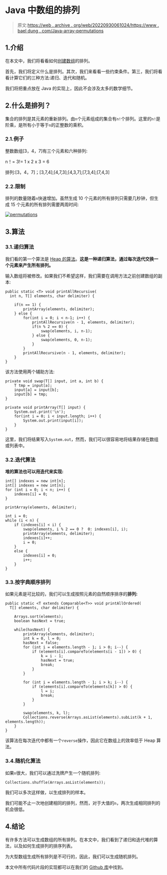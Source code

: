 # Java 中数组的排列

> 原文:[https://web . archive . org/web/20220930061024/https://www . bael dung . com/Java-array-permutations](https://web.archive.org/web/20220930061024/https://www.baeldung.com/java-array-permutations)

## 1.介绍

在本文中，我们将看看如何[创建数组](/web/20221208143956/https://www.baeldung.com/cs/array-generate-all-permutations)的排列。

首先，我们将定义什么是排列。其次，我们来看看一些约束条件。第三，我们将看看计算它们的三种方法:递归、迭代和随机。

我们将把重点放在 Java 的实现上，因此不会涉及太多的数学细节。

## 2.什么是排列？

集合的排列是其元素的重新排列。由`n`个元素组成的集合有`n!`个排列。这里的`n!`是阶乘，是所有小于等于`n`的正整数的乘积。

### 2.1.例子

整数数组[3，4，7]有三个元素和六种排列:

n！= 3!= 1 x 2 x 3 = 6

排列:[3，4，7]；[3,7,4];[4,7,3];[4,3,7];[7,3,4];[7,4,3]

### 2.2.限制

排列的数量随着`n`快速增加。虽然生成 10 个元素的所有排列只需要几秒钟，但生成 15 个元素的所有排列需要两周时间:

[![permutations](../Images/9e0cbdc4d791a8f925f27a98261b4232.png)](/web/20221208143956/https://www.baeldung.com/wp-content/uploads/2019/01/Screenshot-2018-12-30-at-09.40.23-e1546159288775.png)

## 3.算法

### 3.1.递归算法

我们看的第一个算法是 [Heap 的算法](https://web.archive.org/web/20221208143956/https://en.wikipedia.org/wiki/Heap%27s_algorithm)。**这是一种递归算法，通过每次迭代交换一个元素来产生所有排列。**

输入数组将被修改。如果我们不希望这样，我们需要在调用方法之前创建数组的副本:

```
public static <T> void printAllRecursive(
  int n, T[] elements, char delimiter) {

    if(n == 1) {
        printArray(elements, delimiter);
    } else {
        for(int i = 0; i < n-1; i++) {
            printAllRecursive(n - 1, elements, delimiter);
            if(n % 2 == 0) {
                swap(elements, i, n-1);
            } else {
                swap(elements, 0, n-1);
            }
        }
        printAllRecursive(n - 1, elements, delimiter);
    }
} 
```

该方法使用两个辅助方法:

```
private void swap(T[] input, int a, int b) {
    T tmp = input[a];
    input[a] = input[b];
    input[b] = tmp;
}
```

```
private void printArray(T[] input) {
    System.out.print('\n');
    for(int i = 0; i < input.length; i++) {
        System.out.print(input[i]);
    }
} 
```

这里，我们将结果写入`System.out`，然而，我们可以很容易地将结果存储在数组或列表中。

### 3.2.迭代算法

**堆的算法也可以用迭代来实现:**

```
int[] indexes = new int[n];
int[] indexes = new int[n];
for (int i = 0; i < n; i++) {
    indexes[i] = 0;
}

printArray(elements, delimiter);

int i = 0;
while (i < n) {
    if (indexes[i] < i) {
        swap(elements, i % 2 == 0 ?  0: indexes[i], i);
        printArray(elements, delimiter);
        indexes[i]++;
        i = 0;
    }
    else {
        indexes[i] = 0;
        i++;
    }
} 
```

### 3.3.按字典顺序排列

如果元素是可比较的，我们可以生成按照元素的自然顺序排序的**排列:**

```
public static <T extends Comparable<T>> void printAllOrdered(
  T[] elements, char delimiter) {

    Arrays.sort(elements);
    boolean hasNext = true;

    while(hasNext) {
        printArray(elements, delimiter);
        int k = 0, l = 0;
        hasNext = false;
        for (int i = elements.length - 1; i > 0; i--) {
            if (elements[i].compareTo(elements[i - 1]) > 0) {
                k = i - 1;
                hasNext = true;
                break;
            }
        }

        for (int i = elements.length - 1; i > k; i--) {
            if (elements[i].compareTo(elements[k]) > 0) {
                l = i;
                break;
            }
        }

        swap(elements, k, l);
        Collections.reverse(Arrays.asList(elements).subList(k + 1, elements.length));
    }
} 
```

该算法在每次迭代中都有一个`reverse`操作，因此它在数组上的效率低于 Heap 算法。

### 3.4.随机化算法

如果`n`很大，我们可以通过洗牌产生一个随机排列:

```
Collections.shuffle(Arrays.asList(elements));
```

我们可以多次这样做，以生成排列的样本。

我们可能不止一次地创建相同的排列，然而，对于大值的`n`，两次生成相同排列的机会很低。

## 4.结论

有许多方法可以生成数组的所有排列。在本文中，我们看到了递归和迭代堆的算法，以及如何生成排列的排序列表。

为大型数组生成所有排列是不可行的，因此，我们可以生成随机排列。

本文中所有代码片段的实现都可以在我们的 [Github 库](https://web.archive.org/web/20221208143956/https://github.com/eugenp/tutorials/tree/master/algorithms-modules/algorithms-miscellaneous-4)中找到。